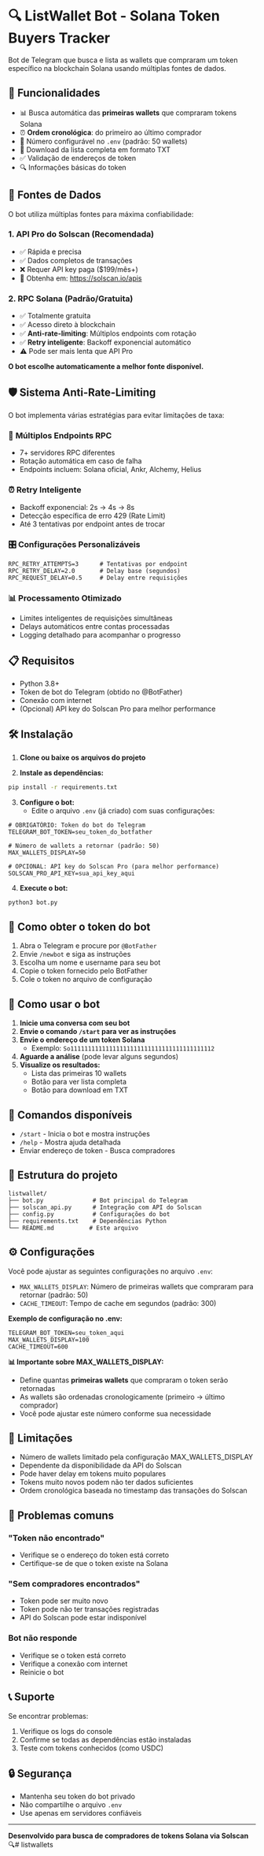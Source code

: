 # 🔍 ListWallet Bot - Solana Token Buyers Tracker

Bot de Telegram que busca e lista as wallets que compraram um token específico na blockchain Solana usando múltiplas fontes de dados.

## 🚀 Funcionalidades

- 📊 Busca automática das **primeiras wallets** que compraram tokens Solana
- ⏰ **Ordem cronológica**: do primeiro ao último comprador
- 🔢 Número configurável no `.env` (padrão: 50 wallets)
- 📄 Download da lista completa em formato TXT
- ✅ Validação de endereços de token
- 🔍 Informações básicas do token

## 🔄 Fontes de Dados

O bot utiliza múltiplas fontes para máxima confiabilidade:

### 1. **API Pro do Solscan** (Recomendada)
- ✅ Rápida e precisa
- ✅ Dados completos de transações
- ❌ Requer API key paga ($199/mês+)
- 🔗 Obtenha em: https://solscan.io/apis

### 2. **RPC Solana** (Padrão/Gratuita) 
- ✅ Totalmente gratuita
- ✅ Acesso direto à blockchain
- ✅ **Anti-rate-limiting**: Múltiplos endpoints com rotação
- ✅ **Retry inteligente**: Backoff exponencial automático
- ⚠️ Pode ser mais lenta que API Pro

**O bot escolhe automaticamente a melhor fonte disponível.**

## 🛡️ Sistema Anti-Rate-Limiting

O bot implementa várias estratégias para evitar limitações de taxa:

### 🔄 **Múltiplos Endpoints RPC**
- 7+ servidores RPC diferentes
- Rotação automática em caso de falha
- Endpoints incluem: Solana oficial, Ankr, Alchemy, Helius

### ⏰ **Retry Inteligente**
- Backoff exponencial: 2s → 4s → 8s
- Detecção específica de erro 429 (Rate Limit)
- Até 3 tentativas por endpoint antes de trocar

### 🎛️ **Configurações Personalizáveis**
```env
RPC_RETRY_ATTEMPTS=3      # Tentativas por endpoint
RPC_RETRY_DELAY=2.0       # Delay base (segundos)
RPC_REQUEST_DELAY=0.5     # Delay entre requisições
```

### 📊 **Processamento Otimizado**
- Limites inteligentes de requisições simultâneas
- Delays automáticos entre contas processadas
- Logging detalhado para acompanhar o progresso

## 📋 Requisitos

- Python 3.8+
- Token de bot do Telegram (obtido no @BotFather)
- Conexão com internet
- (Opcional) API key do Solscan Pro para melhor performance

## 🛠️ Instalação

1. **Clone ou baixe os arquivos do projeto**

2. **Instale as dependências:**
```bash
pip install -r requirements.txt
```

3. **Configure o bot:**
   - Edite o arquivo `.env` (já criado) com suas configurações:
```env
# OBRIGATÓRIO: Token do bot do Telegram
TELEGRAM_BOT_TOKEN=seu_token_do_botfather

# Número de wallets a retornar (padrão: 50)
MAX_WALLETS_DISPLAY=50

# OPCIONAL: API key do Solscan Pro (para melhor performance)
SOLSCAN_PRO_API_KEY=sua_api_key_aqui
```

4. **Execute o bot:**
```bash
python3 bot.py
```

## 🤖 Como obter o token do bot

1. Abra o Telegram e procure por `@BotFather`
2. Envie `/newbot` e siga as instruções
3. Escolha um nome e username para seu bot
4. Copie o token fornecido pelo BotFather
5. Cole o token no arquivo de configuração

## 📱 Como usar o bot

1. **Inicie uma conversa com seu bot**
2. **Envie o comando `/start` para ver as instruções**
3. **Envie o endereço de um token Solana**
   - Exemplo: `So11111111111111111111111111111111111111112`
4. **Aguarde a análise** (pode levar alguns segundos)
5. **Visualize os resultados:**
   - Lista das primeiras 10 wallets
   - Botão para ver lista completa
   - Botão para download em TXT

## 🔧 Comandos disponíveis

- `/start` - Inicia o bot e mostra instruções
- `/help` - Mostra ajuda detalhada
- Enviar endereço de token - Busca compradores

## 📁 Estrutura do projeto

```
listwallet/
├── bot.py              # Bot principal do Telegram
├── solscan_api.py      # Integração com API do Solscan
├── config.py           # Configurações do bot
├── requirements.txt    # Dependências Python
└── README.md          # Este arquivo
```

## ⚙️ Configurações

Você pode ajustar as seguintes configurações no arquivo `.env`:

- `MAX_WALLETS_DISPLAY`: Número de primeiras wallets que compraram para retornar (padrão: 50)
- `CACHE_TIMEOUT`: Tempo de cache em segundos (padrão: 300)

**Exemplo de configuração no .env:**
```env
TELEGRAM_BOT_TOKEN=seu_token_aqui
MAX_WALLETS_DISPLAY=100
CACHE_TIMEOUT=600
```

**📊 Importante sobre MAX_WALLETS_DISPLAY:**
- Define quantas **primeiras wallets** que compraram o token serão retornadas
- As wallets são ordenadas cronologicamente (primeiro → último comprador)
- Você pode ajustar este número conforme sua necessidade

## 🚨 Limitações

- Número de wallets limitado pela configuração MAX_WALLETS_DISPLAY
- Dependente da disponibilidade da API do Solscan
- Pode haver delay em tokens muito populares
- Tokens muito novos podem não ter dados suficientes
- Ordem cronológica baseada no timestamp das transações do Solscan

## 🐛 Problemas comuns

### "Token não encontrado"
- Verifique se o endereço do token está correto
- Certifique-se de que o token existe na Solana

### "Sem compradores encontrados"
- Token pode ser muito novo
- Token pode não ter transações registradas
- API do Solscan pode estar indisponível

### Bot não responde
- Verifique se o token está correto
- Verifique a conexão com internet
- Reinicie o bot

## 📞 Suporte

Se encontrar problemas:
1. Verifique os logs do console
2. Confirme se todas as dependências estão instaladas
3. Teste com tokens conhecidos (como USDC)

## 🔒 Segurança

- Mantenha seu token do bot privado
- Não compartilhe o arquivo `.env`
- Use apenas em servidores confiáveis

---

**Desenvolvido para busca de compradores de tokens Solana via Solscan** 🔍# listwallets
